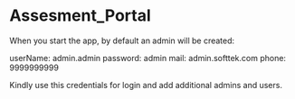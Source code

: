 # Assesment_Portal

When you start the app, by default an admin will be created:

userName: admin.admin
password: admin
mail: admin.softtek.com
phone: 9999999999

Kindly use this credentials for login and add additional admins and users.
